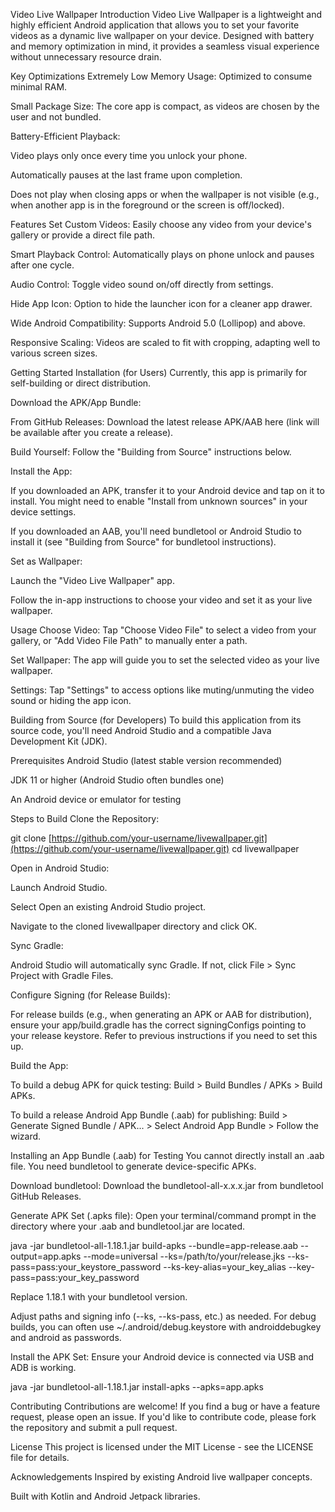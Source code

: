 Video Live Wallpaper
Introduction
Video Live Wallpaper is a lightweight and highly efficient Android application that allows you to set your favorite videos as a dynamic live wallpaper on your device. Designed with battery and memory optimization in mind, it provides a seamless visual experience without unnecessary resource drain.

Key Optimizations
Extremely Low Memory Usage: Optimized to consume minimal RAM.

Small Package Size: The core app is compact, as videos are chosen by the user and not bundled.

Battery-Efficient Playback:

Video plays only once every time you unlock your phone.

Automatically pauses at the last frame upon completion.

Does not play when closing apps or when the wallpaper is not visible (e.g., when another app is in the foreground or the screen is off/locked).

Features
Set Custom Videos: Easily choose any video from your device's gallery or provide a direct file path.

Smart Playback Control: Automatically plays on phone unlock and pauses after one cycle.

Audio Control: Toggle video sound on/off directly from settings.

Hide App Icon: Option to hide the launcher icon for a cleaner app drawer.

Wide Android Compatibility: Supports Android 5.0 (Lollipop) and above.

Responsive Scaling: Videos are scaled to fit with cropping, adapting well to various screen sizes.

Getting Started
Installation (for Users)
Currently, this app is primarily for self-building or direct distribution.

Download the APK/App Bundle:

From GitHub Releases: Download the latest release APK/AAB here (link will be available after you create a release).

Build Yourself: Follow the "Building from Source" instructions below.

Install the App:

If you downloaded an APK, transfer it to your Android device and tap on it to install. You might need to enable "Install from unknown sources" in your device settings.

If you downloaded an AAB, you'll need bundletool or Android Studio to install it (see "Building from Source" for bundletool instructions).

Set as Wallpaper:

Launch the "Video Live Wallpaper" app.

Follow the in-app instructions to choose your video and set it as your live wallpaper.

Usage
Choose Video: Tap "Choose Video File" to select a video from your gallery, or "Add Video File Path" to manually enter a path.

Set Wallpaper: The app will guide you to set the selected video as your live wallpaper.

Settings: Tap "Settings" to access options like muting/unmuting the video sound or hiding the app icon.

Building from Source (for Developers)
To build this application from its source code, you'll need Android Studio and a compatible Java Development Kit (JDK).

Prerequisites
Android Studio (latest stable version recommended)

JDK 11 or higher (Android Studio often bundles one)

An Android device or emulator for testing

Steps to Build
Clone the Repository:

git clone [https://github.com/your-username/livewallpaper.git](https://github.com/your-username/livewallpaper.git)
cd livewallpaper

Open in Android Studio:

Launch Android Studio.

Select Open an existing Android Studio project.

Navigate to the cloned livewallpaper directory and click OK.

Sync Gradle:

Android Studio will automatically sync Gradle. If not, click File > Sync Project with Gradle Files.

Configure Signing (for Release Builds):

For release builds (e.g., when generating an APK or AAB for distribution), ensure your app/build.gradle has the correct signingConfigs pointing to your release keystore. Refer to previous instructions if you need to set this up.

Build the App:

To build a debug APK for quick testing: Build > Build Bundles / APKs > Build APKs.

To build a release Android App Bundle (.aab) for publishing: Build > Generate Signed Bundle / APK... > Select Android App Bundle > Follow the wizard.

Installing an App Bundle (.aab) for Testing
You cannot directly install an .aab file. You need bundletool to generate device-specific APKs.

Download bundletool: Download the bundletool-all-x.x.x.jar from bundletool GitHub Releases.

Generate APK Set (.apks file):
Open your terminal/command prompt in the directory where your .aab and bundletool.jar are located.

java -jar bundletool-all-1.18.1.jar build-apks --bundle=app-release.aab --output=app.apks --mode=universal --ks=/path/to/your/release.jks --ks-pass=pass:your_keystore_password --ks-key-alias=your_key_alias --key-pass=pass:your_key_password

Replace 1.18.1 with your bundletool version.

Adjust paths and signing info (--ks, --ks-pass, etc.) as needed. For debug builds, you can often use ~/.android/debug.keystore with androiddebugkey and android as passwords.

Install the APK Set:
Ensure your Android device is connected via USB and ADB is working.

java -jar bundletool-all-1.18.1.jar install-apks --apks=app.apks

Contributing
Contributions are welcome! If you find a bug or have a feature request, please open an issue. If you'd like to contribute code, please fork the repository and submit a pull request.

License
This project is licensed under the MIT License - see the LICENSE file for details.

Acknowledgements
Inspired by existing Android live wallpaper concepts.

Built with Kotlin and Android Jetpack libraries.